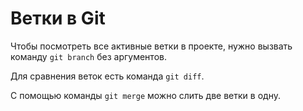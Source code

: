 # Ветки в Git 

Чтобы посмотреть все активные ветки в проекте, нужно вызвать команду `git branch` без аргументов.  

Для сравнения веток есть команда `git diff`. 

С помощью команды `git merge` можно слить две ветки в одну. 
